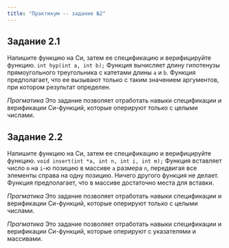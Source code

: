 ```yaml
---
title: "Практикум -- задание №2"
---
```


## Задание 2.1

Напишите функцию на Си, затем ее спецификацию и верифицируйте функцию.
<code>int hyp(int a, int b);</code> Функция вычисляет длину гипотенузы
прямоугольного треугольника с катетами длины <code>a</code> и <code>b</code>.
Функция предполагает, что ее вызывают
только с таким значением аргументов, при котором результат определен.

_Прагматика_ Это задание позволяет отработать навыки спецификации
и верификации Си-функций, которые оперируют только с целыми числами.

## Задание 2.2

Напишите функцию на Си, затем ее спецификацию и верифицируйте функцию.
<code>void insert(int *a, int n, int i, int m);</code> Функция вставляет
число <code>m</code> на <code>i</code>-ю позицию в массиве <code>a</code>
размера <code>n</code>, передвигая все элементы справа на одну позицию.
Ничего другого функция не делает.
Функция предполагает, что в массиве достаточно места для вставки.

_Прагматика_ Это задание позволяет отработать навыки спецификации
и верификации Си-функций, которые оперируют только с целыми числами.


_Прагматика_ Это задание позволяет отработать навыки спецификации и
верификации Си-функций, которые оперируют с указателями и массивами.
